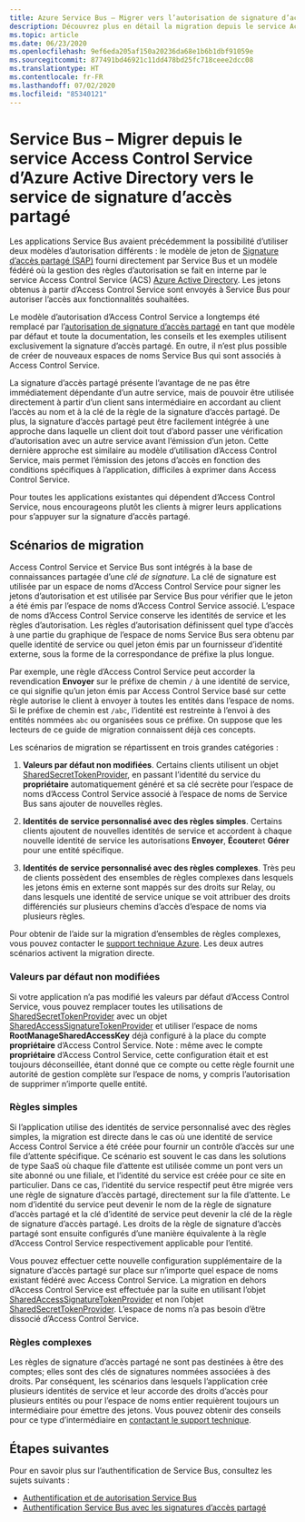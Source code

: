 ```yaml
---
title: Azure Service Bus – Migrer vers l’autorisation de signature d’accès partagé
description: Découvrez plus en détail la migration depuis le service Access Control Service d’Azure Active Directory vers le service de signature d’accès partagé (SAS).
ms.topic: article
ms.date: 06/23/2020
ms.openlocfilehash: 9ef6eda205af150a20236da68e1b6b1dbf91059e
ms.sourcegitcommit: 877491bd46921c11dd478bd25fc718ceee2dcc08
ms.translationtype: HT
ms.contentlocale: fr-FR
ms.lasthandoff: 07/02/2020
ms.locfileid: "85340121"
---
```

# <a name="service-bus---migrate-from-azure-active-directory-access-control-service-to-shared-access-signature-authorization"></a>Service Bus – Migrer depuis le service Access Control Service d’Azure Active Directory vers le service de signature d’accès partagé

Les applications Service Bus avaient précédemment la possibilité d’utiliser deux modèles d’autorisation différents : le modèle de jeton de [Signature d’accès partagé (SAP)](service-bus-sas.md) fourni directement par Service Bus et un modèle fédéré où la gestion des règles d’autorisation se fait en interne par le service Access Control Service (ACS) [Azure Active Directory](/azure/active-directory/). Les jetons obtenus à partir d’Access Control Service sont envoyés à Service Bus pour autoriser l’accès aux fonctionnalités souhaitées.

Le modèle d’autorisation d’Access Control Service a longtemps été remplacé par l’[autorisation de signature d’accès partagé](service-bus-authentication-and-authorization.md) en tant que modèle par défaut et toute la documentation, les conseils et les exemples utilisent exclusivement la signature d’accès partagé. En outre, il n’est plus possible de créer de nouveaux espaces de noms Service Bus qui sont associés à Access Control Service.

La signature d’accès partagé présente l’avantage de ne pas être immédiatement dépendante d’un autre service, mais de pouvoir être utilisée directement à partir d’un client sans intermédiaire en accordant au client l’accès au nom et à la clé de la règle de la signature d’accès partagé. De plus, la signature d’accès partagé peut être facilement intégrée à une approche dans laquelle un client doit tout d’abord passer une vérification d’autorisation avec un autre service avant l’émission d’un jeton. Cette dernière approche est similaire au modèle d’utilisation d’Access Control Service, mais permet l’émission des jetons d’accès en fonction des conditions spécifiques à l’application, difficiles à exprimer dans Access Control Service.

Pour toutes les applications existantes qui dépendent d’Access Control Service, nous encourageons plutôt les clients à migrer leurs applications pour s’appuyer sur la signature d’accès partagé.

## <a name="migration-scenarios"></a>Scénarios de migration

Access Control Service et Service Bus sont intégrés à la base de connaissances partagée d’une *clé de signature*. La clé de signature est utilisée par un espace de noms d’Access Control Service pour signer les jetons d’autorisation et est utilisée par Service Bus pour vérifier que le jeton a été émis par l’espace de noms d’Access Control Service associé. L’espace de noms d’Access Control Service conserve les identités de service et les règles d’autorisation. Les règles d’autorisation définissent quel type d’accès à une partie du graphique de l’espace de noms Service Bus sera obtenu par quelle identité de service ou quel jeton émis par un fournisseur d’identité externe, sous la forme de la correspondance de préfixe la plus longue.

Par exemple, une règle d’Access Control Service peut accorder la revendication **Envoyer** sur le préfixe de chemin `/` à une identité de service, ce qui signifie qu’un jeton émis par Access Control Service basé sur cette règle autorise le client à envoyer à toutes les entités dans l’espace de noms. Si le préfixe de chemin est `/abc`, l’identité est restreinte à l’envoi à des entités nommées `abc` ou organisées sous ce préfixe. On suppose que les lecteurs de ce guide de migration connaissent déjà ces concepts.

Les scénarios de migration se répartissent en trois grandes catégories :

1.  **Valeurs par défaut non modifiées**. Certains clients utilisent un objet [SharedSecretTokenProvider](/dotnet/api/microsoft.servicebus.sharedsecrettokenprovider), en passant l’identité du service du **propriétaire** automatiquement généré et sa clé secrète pour l’espace de noms d’Access Control Service associé à l’espace de noms de Service Bus sans ajouter de nouvelles règles.

2.  **Identités de service personnalisé avec des règles simples**. Certains clients ajoutent de nouvelles identités de service et accordent à chaque nouvelle identité de service les autorisations **Envoyer**, **Écouter**et **Gérer** pour une entité spécifique.

3.  **Identités de service personnalisé avec des règles complexes**. Très peu de clients possèdent des ensembles de règles complexes dans lesquels les jetons émis en externe sont mappés sur des droits sur Relay, ou dans lesquels une identité de service unique se voit attribuer des droits différenciés sur plusieurs chemins d’accès d’espace de noms via plusieurs règles.

Pour obtenir de l’aide sur la migration d’ensembles de règles complexes, vous pouvez contacter le [support technique Azure](https://azure.microsoft.com/support/options/). Les deux autres scénarios activent la migration directe.

### <a name="unchanged-defaults"></a>Valeurs par défaut non modifiées

Si votre application n’a pas modifié les valeurs par défaut d’Access Control Service, vous pouvez remplacer toutes les utilisations de [SharedSecretTokenProvider](/dotnet/api/microsoft.servicebus.sharedsecrettokenprovider) avec un objet [SharedAccessSignatureTokenProvider](/dotnet/api/microsoft.servicebus.sharedaccesssignaturetokenprovider) et utiliser l’espace de noms **RootManageSharedAccessKey** déjà configuré à la place du compte **propriétaire** d’Access Control Service. Note : même avec le compte **propriétaire** d’Access Control Service, cette configuration était et est toujours déconseillée, étant donné que ce compte ou cette règle fournit une autorité de gestion complète sur l’espace de noms, y compris l’autorisation de supprimer n’importe quelle entité.

### <a name="simple-rules"></a>Règles simples

Si l’application utilise des identités de service personnalisé avec des règles simples, la migration est directe dans le cas où une identité de service Access Control Service a été créée pour fournir un contrôle d’accès sur une file d’attente spécifique. Ce scénario est souvent le cas dans les solutions de type SaaS où chaque file d’attente est utilisée comme un pont vers un site abonné ou une filiale, et l’identité du service est créée pour ce site en particulier. Dans ce cas, l’identité du service respectif peut être migrée vers une règle de signature d’accès partagé, directement sur la file d’attente. Le nom d’identité du service peut devenir le nom de la règle de signature d’accès partagé et la clé d’identité de service peut devenir la clé de la règle de signature d’accès partagé. Les droits de la règle de signature d’accès partagé sont ensuite configurés d’une manière équivalente à la règle d’Access Control Service respectivement applicable pour l’entité.

Vous pouvez effectuer cette nouvelle configuration supplémentaire de la signature d’accès partagé sur place sur n’importe quel espace de noms existant fédéré avec Access Control Service. La migration en dehors d’Access Control Service est effectuée par la suite en utilisant l’objet [SharedAccessSignatureTokenProvider](/dotnet/api/microsoft.servicebus.sharedaccesssignaturetokenprovider) et non l’objet [SharedSecretTokenProvider](/dotnet/api/microsoft.servicebus.sharedsecrettokenprovider). L’espace de noms n’a pas besoin d’être dissocié d’Access Control Service.

### <a name="complex-rules"></a>Règles complexes

Les règles de signature d’accès partagé ne sont pas destinées à être des comptes; elles sont des clés de signatures nommées associées à des droits. Par conséquent, les scénarios dans lesquels l’application crée plusieurs identités de service et leur accorde des droits d’accès pour plusieurs entités ou pour l’espace de noms entier requièrent toujours un intermédiaire pour émettre des jetons. Vous pouvez obtenir des conseils pour ce type d’intermédiaire en [contactant le support technique](https://azure.microsoft.com/support/options/).

## <a name="next-steps"></a>Étapes suivantes

Pour en savoir plus sur l’authentification de Service Bus, consultez les sujets suivants :

* [Authentification et de autorisation Service Bus](service-bus-authentication-and-authorization.md)
* [Authentification Service Bus avec les signatures d’accès partagé](service-bus-sas.md)

